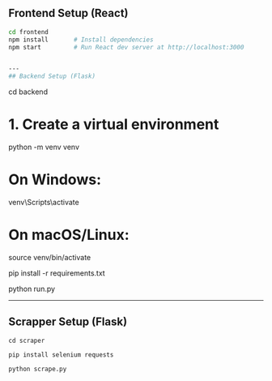 
## Frontend Setup (React)

```bash
cd frontend
npm install       # Install dependencies
npm start         # Run React dev server at http://localhost:3000


---
## Backend Setup (Flask)
```
cd backend

# 1. Create a virtual environment
python -m venv venv

# On Windows:
venv\Scripts\activate
# On macOS/Linux:
source venv/bin/activate

pip install -r requirements.txt

python run.py  



---
## Scrapper Setup (Flask)
```
cd scraper

pip install selenium requests

python scrape.py



